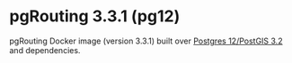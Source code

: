 # pgRouting 3.3.1 (pg12)

pgRouting Docker image (version 3.3.1) built over [Postgres 12/PostGIS 3.2](https://hub.docker.com/r/postgis/postgis/tags?page=1&name=12-3.2) and dependencies.

